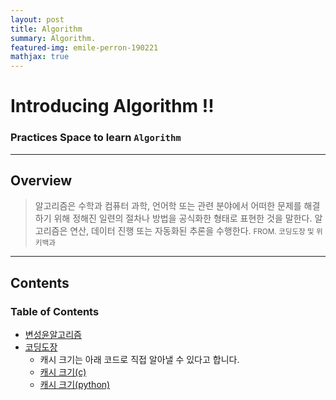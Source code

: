 ```yaml
---
layout: post
title: Algorithm
summary: Algorithm. 
featured-img: emile-perron-190221
mathjax: true
---
```


# Introducing Algorithm !!

### Practices Space to learn `Algorithm`

---

## Overview

> 알고리즘은 수학과 컴퓨터 과학, 언어학 또는 관련 분야에서 어떠한 문제를 해결하기 위해 정해진 일련의 절차나 방법을 공식화한 형태로 표현한 것을 말한다.
알고리즘은 연산, 데이터 진행 또는 자동화된 추론을 수행한다. 
> <small> FROM. 코딩도장 및 위키백과 </small>

---

## Contents

### Table of Contents

* [변성윤알고리즘](https://github.com/zzsza/Algorithm-Training)
* [코딩도장](http://codingdojang.com/)
  * 캐시 크기는 아래 코드로 직접 알아낼 수 있다고 합니다.
  * [캐시 크기(c)](https://github.com/NickStrupat/CacheLineSize/blob/master/CacheLineSize.c)
  * [캐시 크기(python)](http://codingdojang.com/scode/635?langby=python#answer-filter-area)